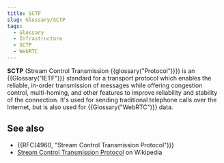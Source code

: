 ```yaml
---
title: SCTP
slug: Glossary/SCTP
tags:
  - Glossary
  - Infrastructure
  - SCTP
  - WebRTC
---
```


**SCTP** (Stream Control Transmission {{glossary("Protocol")}}) is an {{Glossary("IETF")}} standard for a transport protocol which enables the reliable, in-order transmission of messages while offering congestion control, multi-homing, and other features to improve reliability and stability of the connection. It's used for sending traditional telephone calls over the Internet, but is also used for {{Glossary("WebRTC")}} data.

## See also

- {{RFC(4960, "Stream Control Transmission Protocol")}}
- [Stream Control Transmission Protocol](https://en.wikipedia.org/wiki/Stream_Control_Transmission_Protocol) on Wikipedia
